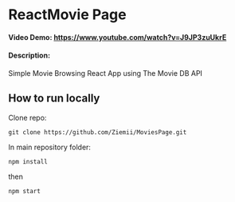# ReactMovie Page
#### Video Demo:  <https://www.youtube.com/watch?v=J9JP3zuUkrE>
#### Description:
Simple Movie Browsing React App using The Movie DB API

## How to run locally

Clone repo:
```
git clone https://github.com/Ziemii/MoviesPage.git
```

In main repository folder:
```
npm install
```

then

```
npm start
```

